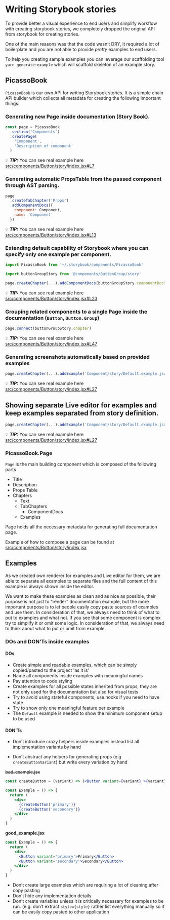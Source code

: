 # Writing Storybook stories

To provide better a visual experience to end users and simplify workflow with creating storybook stories, we completely dropped the original API from storybook for creating stories. 

One of the main reasons was that the code wasn’t DRY, it required a lot of boilerplate and you are not able to provide _pretty_ examples to end users. 

To help you creating sample examples you can leverage our scaffolding tool `yarn generate:example` which will scaffold skeleton of an example story.

## PicassoBook
`PicassoBook` is our own API for writing Storybook stories. It is a simple chain API builder which collects all metadata for creating the following important things:

### Generating new Page inside documentation (Story Book).

```jsx
const page = PicassoBook
  .section('Components')
  .createPage(
    'Component',
    'Description of component'
  )
```

💡 ***TIP:*** You can see real example here [src/components/Button/story/index.jsx#L7](https://github.com/toptal/picasso/blob/master/src/components/Button/story/index.jsx#L7)

### Generating automatic PropsTable from the passed component through AST parsing.

```jsx
page
  .createTabChapter('Props')
  .addComponentDocs({
    component: Component,
    name: 'Component'
  })
```

💡 ***TIP:*** You can see real example here [src/components/Button/story/index.jsx#L13](https://github.com/toptal/picasso/blob/master/src/components/Button/story/index.jsx#L13)

### Extending default capability of Storybook where you can specify only one example per component.

```jsx
import PicassoBook from '~/.storybook/components/PicassoBook'

import buttonGroupStory from '@components/ButtonGroup/story'

page.createChapter(...).addComponentDocs(buttonGroupStory.componentDocs)

```

💡 ***TIP:*** You can see real example here [src/components/Button/story/index.jsx#L23](https://github.com/toptal/picasso/blob/master/src/components/Button/story/index.jsx#L23)

### Grouping related components to a single Page inside the documentation (`Button`, `Button.Group`)

```jsx
page.connect(buttonGroupStory.chapter)
```

💡 ***TIP:*** You can see real example here [src/components/Button/story/index.jsx#L47](https://github.com/toptal/picasso/blob/master/src/components/Button/story/index.jsx#L47)

### Generating screenshots automatically based on provided examples

```jsx
page.createChapter(...).addExample('Component/story/Default.example.jsx') // this is all you need to do, live code will be screenshoted and compared inside CI automatically
```

💡 ***TIP:*** You can see real example here [src/components/Button/story/index.jsx#L27](https://github.com/toptal/picasso/blob/master/src/components/Button/story/index.jsx#L27)

## Showing separate Live editor for examples and keep examples separated from story definition. 

```jsx
page.createChapter(...).addExample('Component/story/Default.example.jsx') // this is all you need to do, live code editor will be automatically injected to the page
```

💡 ***TIP:*** You can see real example here [src/components/Button/story/index.jsx#L27](https://github.com/toptal/picasso/blob/master/src/components/Button/story/index.jsx#L27)

### PicassoBook.Page

`Page` is the main building component which is composed of the following parts

* Title
* Description
* Props Table
* Chapters
  * Text
  * TabChapters
    * ComponentDocs
  * Examples

Page holds all the necessary metadata for generating full documentation page. 

Example of how to compose a page can be found at [src/components/Button/story/index.jsx](https://github.com/toptal/picasso/blob/master/src/components/Button/story/index.jsx)

## Examples
As we created own renderer for examples and Live editor for them, we are able to separate all examples to separate files and the full content of this example is always shown inside the editor. 

We want to make these examples as clean and as nice as possible, their purpose is not just to “render” documentation example, but the more important purpose is to let people easily copy paste sources of examples and use them. In consideration of that, we always need to think of what to put to examples and what not. If you see that some component is complex try to simplify it or omit some logic. In consideration of that, we always need to think about what to put or omit from example.

### DOs and DON’Ts inside examples

#### DOs
* Create simple and readable examples, which can be simply copied/pasted to the project 'as it is'
* Name all components inside examples with meaningful names
* Pay attention to code styling
* Create examples for all possible states inherited from props, they are not only used for the documentation but also for visual tests
* Try to avoid using stateful components, use hooks if you need to have state
* Try to show only one meaningful feature per example
* The `Default` example is needed to show the minimum component setup to be used

#### DON’Ts
* Don’t introduce crazy helpers inside examples instead list all implementation variants by hand

* Don’t abstract any helpers for generating props (e.g `createButtonVariant`) but write every variation by hand

~~bad_example.jsx~~
```jsx
const createButton = (variant) => (<Button variant={variant} >{variant}</Button>)

const Example = () => {
  return (
    <div>
      {createButton('primary')}
      {createButton('secondary')}
    </div>
  )
}

```

**good_example.jsx**
```jsx
const Example = () => {
  return (
    <div>
      <Button variant='primary'>Primary</Button>
      <Button variant='secondary'>Secondary</Button>
    </div>
  )
}

```

* Don’t create large examples which are requiring a lot of cleaning after copy pasting
* Don’t hide any implementation details
* Don’t create variables unless it is critically necessary for examples to be run. (e.g. don’t extract `style={style}` rather list everything manually so it can be easily copy pasted to other application
